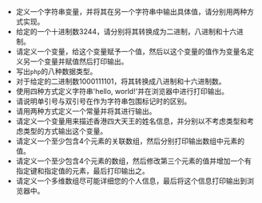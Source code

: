 * 定义一个字符串变量，并将其在另一个字符串中输出具体值，请分别用两种方式实现。
* 给定的一个十进制数3244，请分别将其转换成为二进制，八进制和十六进制。
* 请定义一个变量，给这个变量赋予一个值，然后以这个变量的值作为变量名定义另一个变量并赋值然后打印输出。
* 写出`php`的八种数据类型。
* 对于给定的二进制数1000111101，将其转换成八进制和十六进制数。
* 使用四种方式定义字符串'hello, world!'并在浏览器中进行打印输出。
* 请说明单引号与双引号在作为字符串包围标记时的区别。
* 请用两种方式定义一个常量并将其进行输出。
* 请定义一个变量用来描述香港四大天王的姓名信息，并分别以不考虑类型和考虑类型的方式输出这个变量。
* 请定义一个至少包含4个元素的关联数组，然后分别打印输出数组中元素的值。
* 请定义一个至少包含4个元素的数组，然后修改第三个元素的值并增加一个有指定键和指定值的元素，最后打印输出之。
* 请定义一个多维数组尽可能详细您的个人信息，最后将这个信息打印输出到浏览器中。